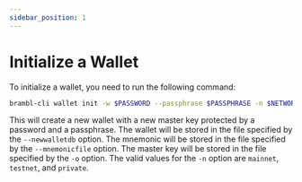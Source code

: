 ```yaml
---
sidebar_position: 1
---
```



# Initialize a Wallet

To initialize a wallet, you need to run the following command:

```bash
brambl-cli wallet init -w $PASSWORD --passphrase $PASSPHRASE -n $NETWORK -o $KEY_FILE --newwalletdb $WALLET_DB_FILE --mnemonicfile $MNEMONIC_FILE
```

This will create a new wallet with a new master key protected by a password and a passphrase. The wallet will be stored in the file specified by the `--newwalletdb` option. The mnemonic will be stored in the file specified by the `--mnemonicfile` option. The master key will be stored in the file specified by the `-o` option. The valid values for the `-n` option are `mainnet`, `testnet`, and `private`.